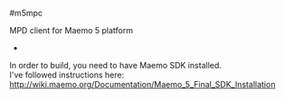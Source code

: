 #m5mpc

MPD client for Maemo 5 platform

-

In order to build, you need to have Maemo SDK installed.  
I've followed instructions here: http://wiki.maemo.org/Documentation/Maemo_5_Final_SDK_Installation